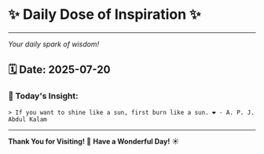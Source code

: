 # ✨ Daily Dose of Inspiration ✨

--- 

_Your daily spark of wisdom!_

## 🗓️ Date: **2025-07-20**

### 💬 Today's Insight:
```
> If you want to shine like a sun, first burn like a sun. ❤️ - A. P. J. Abdul Kalam
```

--- 

**Thank You for Visiting!** 🙏
**Have a Wonderful Day!** ☀️
